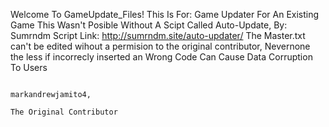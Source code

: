 Welcome To GameUpdate_Files!
This Is For:
Game Updater For An Existing Game
This Wasn't Posible Without A Scipt Called Auto-Update, By: Sumrndm
Script Link:
http://sumrndm.site/auto-updater/ 
The Master.txt can't be edited wihout a permision to the original contributor, Nevernone the less if incorrecly inserted
an Wrong Code Can Cause Data Corruption To Users

                                                                                      markandrewjamito4,
                                                                                      The Original Contributor
